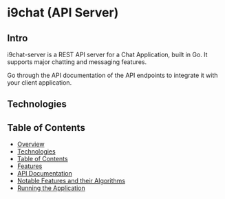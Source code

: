 # i9chat (API Server)

## Intro

i9chat-server is a REST API server for a Chat Application, built in Go. It supports major chatting and messaging features.

Go through the API documentation of the API endpoints to integrate it with your client application.

## Technologies

## Table of Contents

- [Overview](#overview)
- [Technologies](#technologies)
- [Table of Contents](#table-of-contents)
- [Features](#features)
- [API Documentation](#api-documentation)
- [Notable Features and their Algorithms](#notable-featurea-and-their-algorithms)
- [Running the Application](#running-the-application)
